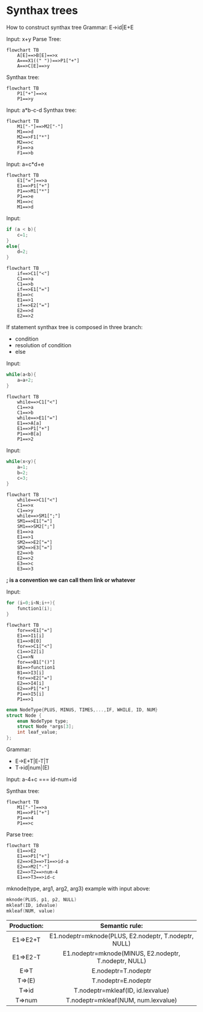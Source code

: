 # Synthax trees

How to construct synthax tree
Grammar:
E->id|E+E

Input: x+y
Parse Tree:

```mermaid
flowchart TB
    A[E]==>B[E]==>x
    A===X1((" "))==>P1["+"]
    A==>C[E]==>y
```

Synthax tree:

```mermaid
flowchart TB
    P1["+"]==>x
    P1==>y
```

Input: a\*b-c-d
Synthax tree:

```mermaid
flowchart TB
    M1["-"]==>M2["-"]
    M1==>d
    M2==>F1["*"]
    M2==>c
    F1==>a
    F1==>b
```

Input: a=c\*d+e

```mermaid
flowchart TB
    E1["="]==>a
    E1==>P1["+"]
    P1==>M1["*"]
    P1==>e
    M1==>c
    M1==>d
```

Input:

```C
if (a < b){
    c=1;
}
else{
    d=2;
}
```

```mermaid
flowchart TB
    if==>C1["<"]
    C1==>a
    C1==>b
    if==>E1["="]
    E1==>c
    E1==>1
    if==>E2["="]
    E2==>d
    E2==>2
```

If statement synthax tree is composed in three branch:

-   condition
-   resolution of condition
-   else

Input:

```C
while(a<b){
    a=a+2;
}
```

```mermaid
flowchart TB
    while==>C1["<"]
    C1==>a
    C1==>b
    while==>E1["="]
    E1==>A[a]
    E1==>P1["+"]
    P1==>B[a]
    P1==>2
```

Input:

```C
while(x<y){
    a=1;
    b=2;
    c=3;
}
```

```mermaid
flowchart TB
    while==>C1["<"]
    C1==>x
    C1==>y
    while==>SM1[";"]
    SM1==>E1["="]
    SM1==>SM2[";"]
    E1==>a
    E1==>1
    SM2==>E2["="]
    SM2==>E3["="]
    E2==>b
    E2==>2
    E3==>c
    E3==>3
```

**; is a convention we can call them link or whatever**

Input:

```C
for (i=0;i<N;i++){
    function1(i);
}
```

```mermaid
flowchart TB
    for==>E1["="]
    E1==>I1[i]
    E1==>B[0]
    for==>C1["<"]
    C1==>I2[i]
    C1==>N
    for==>B1["()"]
    B1==>function1
    B1==>I3[i]
    for==>E2["="]
    E2==>I4[i]
    E2==>P1["+"]
    P1==>I5[i]
    P1==>1
```

```C
enum NodeType{PLUS, MINUS, TIMES,...,IF, WHILE, ID, NUM}
struct Node {
    enum NodeType type;
    struct Node *args[3];
    int leaf_value;
};
```

Grammar:

-   E->E+T|E-T|T
-   T->id|num|(E)

Input: a-4+c === id-num+id

Synthax tree:

```mermaid
flowchart TB
    M1["-"]==>a
    M1==>P1["+"]
    P1==>4
    P1==>c
```

Parse tree:

```mermaid
flowchart TB
    E1==>E2
    E1==>P1["+"]
    E2==>E3==>T1==>id-a
    E2==>M2["-"]
    E2==>T2==>num-4
    E1==>T3==>id-c
```

mknode(type, arg1, arg2, arg3)
example with input above:

```C
mknode(PLUS, p1, p2, NULL)
mkleaf(ID, idvalue)
mkleaf(NUM, value)
```

| Production: |                    Semantic rule:                     |
| :---------: | :---------------------------------------------------: |
|  E1=>E2+T   | E1.nodeptr=mknode(PLUS, E2.nodeptr, T.nodeptr, NULL)  |
|  E1=>E2-T   | E1.nodeptr=mknode(MINUS, E2.nodeptr, T.nodeptr, NULL) |
|    E=>T     |                  E.nodeptr=T.nodeptr                  |
|   T=>(E)    |                  T.nodeptr=E.nodeptr                  |
|    T=>id    |           T.nodeptr=mkleaf(ID, id.lexvalue)           |
|   T=>num    |          T.nodeptr=mkleaf(NUM, num.lexvalue)          |

